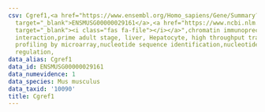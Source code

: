 ```yaml
---
csv: Cgref1,<a href="https://www.ensembl.org/Homo_sapiens/Gene/Summary?db=core;g=ENSMUSG00000029161"
  target="_blank">ENSMUSG00000029161</a>,<a href="https://www.ncbi.nlm.nih.gov/pubmed/23834426"
  target="_blank"><i class="fas fa-file"></i></a>",chromatin immunoprecipitation assay,direct
  interaction,prime adult stage, liver, Hepatocyte, high throughput transcription
  profiling by microarray,nucleotide sequence identification,nucleotide sequence identification,transcriptional
  regulation,
data_alias: Cgref1
data_id: ENSMUSG00000029161
data_numevidence: 1
data_species: Mus musculus
data_taxid: '10090'
title: Cgref1
---
```

